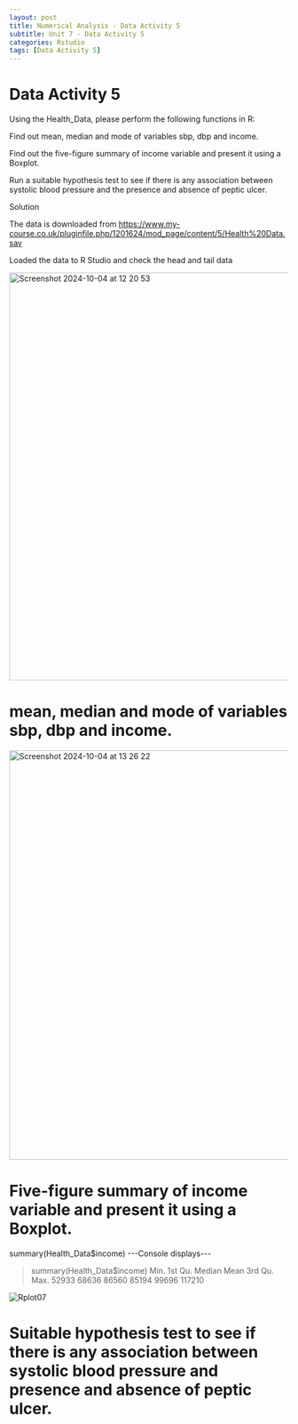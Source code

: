```yaml
---
layout: post
title: Numerical Analysis - Data Activity 5
subtitle: Unit 7 - Data Activity 5
categories: Rstudio
tags: [Data Activity 5]
---
```

# Data Activity 5

Using the Health_Data, please perform the following functions in R:

Find out mean, median and mode of variables sbp, dbp and income.

Find out the five-figure summary of income variable and present it using a Boxplot.

Run a suitable hypothesis test to see if there is any association between systolic blood pressure and the presence and absence of peptic ulcer.

Solution

The data is downloaded from https://www.my-course.co.uk/pluginfile.php/1201624/mod_page/content/5/Health%20Data.sav

Loaded the data to R Studio and check the head and tail data

<img width="734" alt="Screenshot 2024-10-04 at 12 20 53" src="https://github.com/user-attachments/assets/08c63d33-7820-49cd-96b5-32e321c747f5">

# mean, median and mode of variables sbp, dbp and income.

<img width="737" alt="Screenshot 2024-10-04 at 13 26 22" src="https://github.com/user-attachments/assets/6feb1d1c-3ab8-4a66-8730-fa26dc911490">


# Five-figure summary of income variable and present it using a Boxplot.

summary(Health_Data$income)
---Console displays---
> summary(Health_Data$income)
   Min. 1st Qu.  Median    Mean 3rd Qu.    Max. 
  52933   68636   86560   85194   99696  117210

![Rplot07](https://github.com/user-attachments/assets/e1c997d1-1b69-4c1e-97e0-08906f7e7ff4)


# Suitable hypothesis test to see if there is any association between systolic blood pressure and presence and absence of peptic ulcer.



